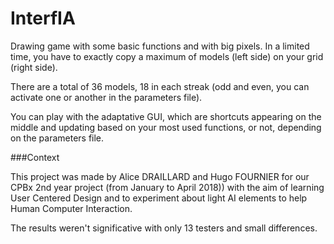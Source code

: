 # InterfIA

Drawing game with some basic functions and with big pixels. In a limited time, you have to exactly copy a maximum of models (left side) on your grid (right side).

There are a total of 36 models, 18 in each streak (odd and even, you can activate one or another in the parameters file). 

You can play with the adaptative GUI, which are shortcuts appearing on the middle and updating based on your most used functions, or not, depending on the parameters file.

###Context

This project was made by Alice DRAILLARD and Hugo FOURNIER for our CPBx 2nd year project (from January to April 2018)) with the aim of learning User Centered Design and to experiment about light AI elements to help Human Computer Interaction.

The results weren't significative with only 13 testers and small differences.
